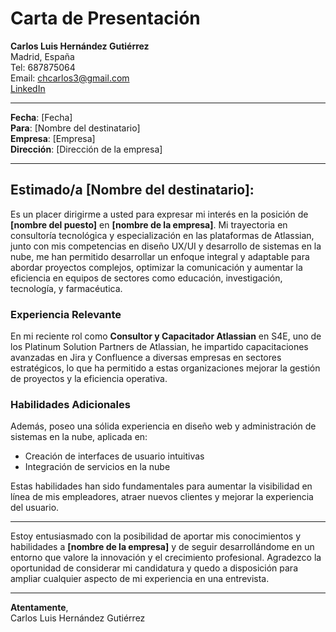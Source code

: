 # Carta de Presentación

**Carlos Luis Hernández Gutiérrez**  
Madrid, España  
Tel: 687875064  
Email: chcarlos3@gmail.com  
[LinkedIn](https://www.linkedin.com/in/carloslhg)

---

**Fecha**: [Fecha]  
**Para**: [Nombre del destinatario]  
**Empresa**: [Empresa]  
**Dirección**: [Dirección de la empresa]

---

## Estimado/a [Nombre del destinatario]:

Es un placer dirigirme a usted para expresar mi interés en la posición de **[nombre del puesto]** en **[nombre de la empresa]**. Mi trayectoria en consultoría tecnológica y especialización en las plataformas de Atlassian, junto con mis competencias en diseño UX/UI y desarrollo de sistemas en la nube, me han permitido desarrollar un enfoque integral y adaptable para abordar proyectos complejos, optimizar la comunicación y aumentar la eficiencia en equipos de sectores como educación, investigación, tecnología, y farmacéutica.

### Experiencia Relevante

En mi reciente rol como **Consultor y Capacitador Atlassian** en S4E, uno de los Platinum Solution Partners de Atlassian, he impartido capacitaciones avanzadas en Jira y Confluence a diversas empresas en sectores estratégicos, lo que ha permitido a estas organizaciones mejorar la gestión de proyectos y la eficiencia operativa.

### Habilidades Adicionales

Además, poseo una sólida experiencia en diseño web y administración de sistemas en la nube, aplicada en:
- Creación de interfaces de usuario intuitivas
- Integración de servicios en la nube

Estas habilidades han sido fundamentales para aumentar la visibilidad en línea de mis empleadores, atraer nuevos clientes y mejorar la experiencia del usuario.

---

Estoy entusiasmado con la posibilidad de aportar mis conocimientos y habilidades a **[nombre de la empresa]** y de seguir desarrollándome en un entorno que valore la innovación y el crecimiento profesional. Agradezco la oportunidad de considerar mi candidatura y quedo a disposición para ampliar cualquier aspecto de mi experiencia en una entrevista.

---

**Atentamente**,  
Carlos Luis Hernández Gutiérrez